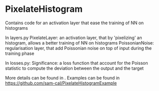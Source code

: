 # PixelateHistogram
Contains code for an activation layer that ease the training of NN on histograms

In layers.py
PixelateLayer: an activation layer, that by 'pixelizing' an histogram, allows a better training of NN on histograms
PoissonianNoise: regularisation layer, that add Poissonian noise on top of input during the training phase

In losses.py:
Significance: a loss function that account for the Poisson statistic to compute the deviation between the output and the target

More details can be found in <link to article>. 
Examples can be found in https://github.com/sam-cal/PixelateHistogramExample
